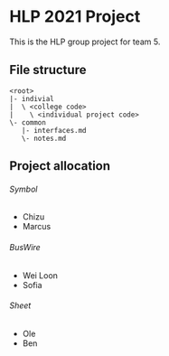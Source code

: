 # HLP 2021 Project
This is the HLP group project for team 5.

## File structure
    <root>
    |- indivial
    |  \ <college code>
    |    \ <individual project code>
    \- common
       |- interfaces.md
       \- notes.md
   
## Project allocation
###### Symbol
  * Chizu
  * Marcus
###### BusWire
  * Wei Loon
  * Sofia
###### Sheet
  * Ole
  * Ben
